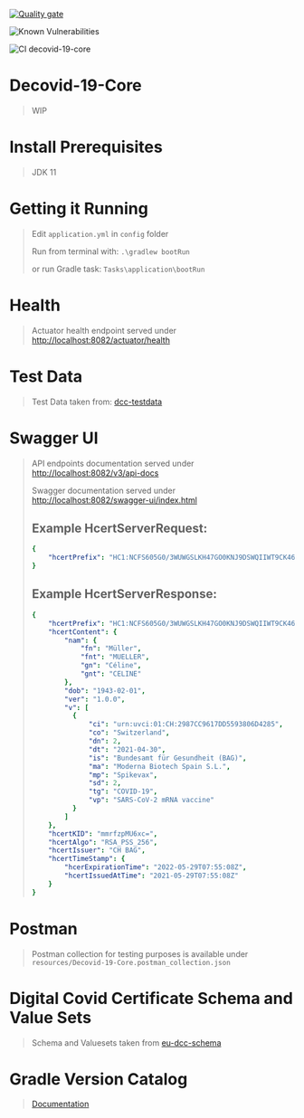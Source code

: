 [![Quality gate](https://sonarcloud.io/api/project_badges/quality_gate?project=vitoco84_decovid-19-core)](https://sonarcloud.io/summary/new_code?id=vitoco84_decovid-19-core)

![Known Vulnerabilities](https://snyk.io/test/github/vitoco84/decovid-19-core/badge.svg)

![CI decovid-19-core](https://github.com/vitoco84/decovid-19-core/actions/workflows/ci-decovid-19-core.yml/badge.svg)

# Decovid-19-Core
> WIP

# Install Prerequisites
> JDK 11

# Getting it Running
> Edit `application.yml` in `config` folder
> 
> Run from terminal with: `.\gradlew bootRun`
> 
> or run Gradle task: `Tasks\application\bootRun`

# Health
> Actuator health endpoint served under [http://localhost:8082/actuator/health](http://localhost:8082/actuator/health)

# Test Data
> Test Data taken from: [dcc-testdata](https://github.com/ehn-dcc-development/dcc-testdata)

# Swagger UI

> API endpoints documentation served under [http://localhost:8082/v3/api-docs](http://localhost:8082/v3/api-docs)
> 
> Swagger documentation served under [http://localhost:8082/swagger-ui/index.html](http://localhost:8082/swagger-ui/index.html)
>
> ## Example HcertServerRequest:
> ```yaml
> {
>     "hcertPrefix": "HC1:NCFS605G0/3WUWGSLKH47GO0KNJ9DSWQIIWT9CK4600XKY-CE59-G80:84F35RIV R2F3FMMTTBY50.FK6ZK7:EDOLOPCO8F6%E3.DA%EOPC1G72A6YM83G7NA7H:6JM8D%6I:61S8ZW6HL6C460S8VF6VX6UPC0JCZ69FVCPD0LVC6JD846Y96A466W5B56+EDG8F3I80/D6$CBECSUER:C2$NS346$C2%E9VC- CSUE145GB8JA5B$D% D3IA4W5646946%96X47.JCP9EJY8L/5M/5546.96D463KC.SC4KCD3DX47B46IL6646H*6Z/E5JD%96IA74R6646407GVC*JC1A6/Q63W5KF6746TPCBEC7ZKW.CU2DNXO VD5$C JC3/DMP8$ILZEDZ CW.C9WE.Y9AY8+S9VIAI3D8WEVM8:S9C+9$PC5$CUZCY$5Y$5FBBM00T%LTAT1MOQYR8GUN$K15LIGG2P27%A46BT52VUTL.1*B89Y5B428HRSR3I/E5DS/8NBY4H2BCN8NP1D4B:0K9UQQ67BLTH21AF0V8G52R 62+5BQYCV03SO79O6K+8UXL$T4$%RT150DUHZK+Q9TIE+IMQU4E/Q4T303TKWNXTSORE.4WNPCJX66NN-2F9IHTYLR6IR UAB98RR1A0P9DL0CS5KZ*HEGT1%TQWELFQHG5/JO9TI:.T1JQF.K7 EJ 2/CI5GASQP7ULRX4-07%9W2139E2HMGW99Q DQJADB3UAJKUCOVLG+9T+J:15.12U+OBMCJ1KZ+C+87I8I9JGA0T%U2CMFHI5U:L400C.CC/K3KJZ3OM/D59TBL5AZFMPIW4"
> }
> ```
> ## Example HcertServerResponse:
> ```yaml
> {
>     "hcertPrefix": "HC1:NCFS605G0/3WUWGSLKH47GO0KNJ9DSWQIIWT9CK4600XKY-CE59-G80:84F35RIV R2F3FMMTTBY50.FK6ZK7:EDOLOPCO8F6%E3.DA%EOPC1G72A6YM83G7NA7H:6JM8D%6I:61S8ZW6HL6C460S8VF6VX6UPC0JCZ69FVCPD0LVC6JD846Y96A466W5B56+EDG8F3I80/D6$CBECSUER:C2$NS346$C2%E9VC- CSUE145GB8JA5B$D% D3IA4W5646946%96X47.JCP9EJY8L/5M/5546.96D463KC.SC4KCD3DX47B46IL6646H*6Z/E5JD%96IA74R6646407GVC*JC1A6/Q63W5KF6746TPCBEC7ZKW.CU2DNXO VD5$C JC3/DMP8$ILZEDZ CW.C9WE.Y9AY8+S9VIAI3D8WEVM8:S9C+9$PC5$CUZCY$5Y$5FBBM00T%LTAT1MOQYR8GUN$K15LIGG2P27%A46BT52VUTL.1*B89Y5B428HRSR3I/E5DS/8NBY4H2BCN8NP1D4B:0K9UQQ67BLTH21AF0V8G52R 62+5BQYCV03SO79O6K+8UXL$T4$%RT150DUHZK+Q9TIE+IMQU4E/Q4T303TKWNXTSORE.4WNPCJX66NN-2F9IHTYLR6IR UAB98RR1A0P9DL0CS5KZ*HEGT1%TQWELFQHG5/JO9TI:.T1JQF.K7 EJ 2/CI5GASQP7ULRX4-07%9W2139E2HMGW99Q DQJADB3UAJKUCOVLG+9T+J:15.12U+OBMCJ1KZ+C+87I8I9JGA0T%U2CMFHI5U:L400C.CC/K3KJZ3OM/D59TBL5AZFMPIW4",
>     "hcertContent": {
>         "nam": {
>             "fn": "Müller",
>             "fnt": "MUELLER",
>             "gn": "Céline",
>             "gnt": "CELINE"
>         },
>         "dob": "1943-02-01",
>         "ver": "1.0.0",
>         "v": [
>           {
>               "ci": "urn:uvci:01:CH:2987CC9617DD5593806D4285",
>               "co": "Switzerland",
>               "dn": 2,
>               "dt": "2021-04-30",
>               "is": "Bundesamt für Gesundheit (BAG)",
>               "ma": "Moderna Biotech Spain S.L.",
>               "mp": "Spikevax",
>               "sd": 2,
>               "tg": "COVID-19",
>               "vp": "SARS-CoV-2 mRNA vaccine"
>           }
>         ]
>     },
>     "hcertKID": "mmrfzpMU6xc=",
>     "hcertAlgo": "RSA_PSS_256",
>     "hcertIssuer": "CH BAG",
>     "hcertTimeStamp": {
>         "hcerExpirationTime": "2022-05-29T07:55:08Z",
>         "hcertIssuedAtTime": "2021-05-29T07:55:08Z"
>     }
> }
> ```

# Postman
> Postman collection for testing purposes is available under `resources/Decovid-19-Core.postman_collection.json`

# Digital Covid Certificate Schema and Value Sets
> Schema and Valuesets taken from [eu-dcc-schema](https://github.com/ehn-dcc-development/eu-dcc-schema)

# Gradle Version Catalog
> [Documentation](https://docs.gradle.org/current/userguide/platforms.html)
